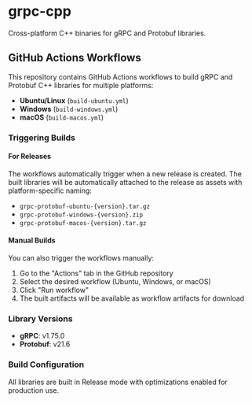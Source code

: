 # grpc-cpp

Cross-platform C++ binaries for gRPC and Protobuf libraries.

## GitHub Actions Workflows

This repository contains GitHub Actions workflows to build gRPC and Protobuf C++ libraries for multiple platforms:

- **Ubuntu/Linux** (`build-ubuntu.yml`)
- **Windows** (`build-windows.yml`)
- **macOS** (`build-macos.yml`)

### Triggering Builds

#### For Releases
The workflows automatically trigger when a new release is created. The built libraries will be automatically attached to the release as assets with platform-specific naming:
- `grpc-protobuf-ubuntu-{version}.tar.gz`
- `grpc-protobuf-windows-{version}.zip`
- `grpc-protobuf-macos-{version}.tar.gz`

#### Manual Builds
You can also trigger the workflows manually:
1. Go to the "Actions" tab in the GitHub repository
2. Select the desired workflow (Ubuntu, Windows, or macOS)
3. Click "Run workflow"
4. The built artifacts will be available as workflow artifacts for download

### Library Versions
- **gRPC**: v1.75.0
- **Protobuf**: v21.6

### Build Configuration
All libraries are built in Release mode with optimizations enabled for production use.